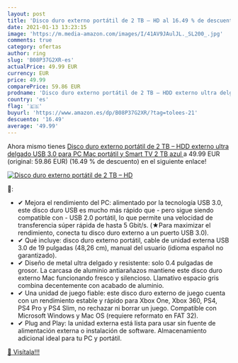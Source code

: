 ```yaml
---
layout: post
title: 'Disco duro externo portátil de 2 TB – HD al 16.49 % de descuento'
date: 2021-01-13 13:23:15
image: 'https://m.media-amazon.com/images/I/41AV9JAulJL._SL200_.jpg'
comments: true
category: ofertas
author: ring
slug: 'B08P37G2XR-es'
actualPrice: 49.99 EUR
currency: EUR
price: 49.99
comparePrice: 59.86 EUR
prodname: 'Disco duro externo portátil de 2 TB – HDD externo ultra delgado USB 3.0 para PC  Mac  portátil y Smart TV  2 TB  azul '
country: 'es'
flag: '🇪🇸'
buyurl: 'https://www.amazon.es/dp/B08P37G2XR/?tag=tolees-21'
descuento: '16.49'
average: '49.99'
---
```


Ahora mismo tienes [Disco duro externo portátil de 2 TB – HDD externo ultra delgado USB 3.0 para PC  Mac  portátil y Smart TV  2 TB  azul ](https://www.amazon.es/dp/B08P37G2XR/?tag=tolees-21) a 49.99 EUR (original: 59.86 EUR) (16.49 %  de descuento) en el siguiente enlace!

[![Disco duro externo portátil de 2 TB – HD](https://m.media-amazon.com/images/I/41AV9JAulJL._SL200_.jpg)](https://www.amazon.es/dp/B08P37G2XR/?tag=tolees-21)

🔎:

- ✔ Mejora el rendimiento del PC: alimentado por la tecnología USB 3.0, este disco duro USB es mucho más rápido que - pero sigue siendo compatible con - USB 2.0 portátil, lo que permite una velocidad de transferencia súper rápida de hasta 5 Gbit/s. (★Para maximizar el rendimiento, conecta tu disco duro externo a un puerto USB 3.0).
- ✔ Qué incluye: disco duro externo portátil, cable de unidad externa USB 3.0 de 19 pulgadas (48,26 cm), manual del usuario (idioma español no garantizado).
- ✔ Diseño de metal ultra delgado y resistente: solo 0.4 pulgadas de grosor. La carcasa de aluminio antiarañazos mantiene este disco duro externo Mac funcionando fresco y silencioso. Llamativo espacio gris combina decentemente con acabado de aluminio.
- ✔ Una unidad de juego fiable: este disco duro externo de juego cuenta con un rendimiento estable y rápido para Xbox One, Xbox 360, PS4, PS4 Pro y PS4 Slim, no rechazar ni borrar un juego. Compatible con Microsoft Windows y Mac OS (requiere reformato en FAT 32).
- ✔ Plug and Play: la unidad externa está lista para usar sin fuente de alimentación externa o instalación de software. Almacenamiento adicional ideal para tu PC y portátil.

[🛒 Visítala!!!](https://www.amazon.es/dp/B08P37G2XR/?tag=tolees-21)
